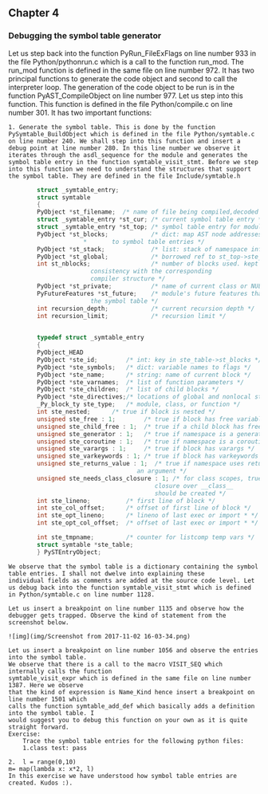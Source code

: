 ## Chapter 4

### Debugging the symbol table generator
Let us step back into the function PyRun_FileExFlags on line number 933 in the file Python/pythonrun.c which is a call to the function run_mod. The run_mod function is defined in the same file on line number 972. It has two principal functions to generate the code object and second to call the interpreter loop. The generation of the code object to be run is in the function PyAST_CompileObject on line number 977. Let us step into this function. This function is defined in the file Python/compile.c on line number 301. It has two important functions:

	1. Generate the symbol table. This is done by the function PySymtable_BuildObject which is defined in the file Python/symtable.c on line number 240. We shall step into this function and insert a debug point at line number 280. In this line number we observe it iterates through the asdl_sequence for the module and generates the symbol table entry in the function symtable_visit_stmt. Before we step into this function we need to understand the structures that support the symbol table. They are defined in the file Include/symtable.h
    
```c 
		struct _symtable_entry;
		struct symtable 
		{
		PyObject *st_filename;  /* name of file being compiled,decoded  from the filesystem encoding */
		struct _symtable_entry *st_cur; /* current symbol table entry */
		struct _symtable_entry *st_top; /* symbol table entry for module */
		PyObject *st_blocks;            /* dict: map AST node addresses
					 *       to symbol table entries */
		PyObject *st_stack;             /* list: stack of namespace info */
		PyObject *st_global;            /* borrowed ref to st_top->ste_symbols */
		int st_nblocks;                 /* number of blocks used. kept for
					   consistency with the corresponding
					   compiler structure */
		PyObject *st_private;           /* name of current class or NULL */
		PyFutureFeatures *st_future;    /* module's future features that affect
					   the symbol table */
		int recursion_depth;            /* current recursion depth */
		int recursion_limit;            /* recursion limit */
		    

		typedef struct _symtable_entry 
		{
		PyObject_HEAD
		PyObject *ste_id;        /* int: key in ste_table->st_blocks */
		PyObject *ste_symbols;   /* dict: variable names to flags */
		PyObject *ste_name;      /* string: name of current block */
		PyObject *ste_varnames;  /* list of function parameters */
		PyObject *ste_children;  /* list of child blocks */
		PyObject *ste_directives;/* locations of global and nonlocal statements */
		_Py_block_ty ste_type;   /* module, class, or function */
		int ste_nested;      /* true if block is nested */
		unsigned ste_free : 1;        /* true if block has free variables */
		unsigned ste_child_free : 1;  /* true if a child block has free vars, including free refs to globals */
		unsigned ste_generator : 1;   /* true if namespace is a generator */
		unsigned ste_coroutine : 1;   /* true if namespace is a coroutine */
		unsigned ste_varargs : 1;     /* true if block has varargs */
		unsigned ste_varkeywords : 1; /* true if block has varkeywords */
		unsigned ste_returns_value : 1;  /* true if namespace uses return with
				                    an argument */
		unsigned ste_needs_class_closure : 1; /* for class scopes, true if a
				                         closure over __class__
				                         should be created */
		int ste_lineno;          /* first line of block */
		int ste_col_offset;      /* offset of first line of block */
		int ste_opt_lineno;      /* lineno of last exec or import * */
		int ste_opt_col_offset;  /* offset of last exec or import * */

		int ste_tmpname;         /* counter for listcomp temp vars */
		struct symtable *ste_table;
		} PySTEntryObject; 
```

	We observe that the symbol table is a dictionary containing the symbol table entries. I shall not dwelve into explaining these 		 individual fields as comments are added at the source code level. Let us debug back into the function symtable_visit_stmt which is defined in Python/symtable.c on line number 1128.

	Let us insert a breakpoint on line number 1135 and observe how the debugger gets trapped. Observe the kind of statement from the screenshot below.
    
    ![img](img/Screenshot from 2017-11-02 16-03-34.png)
    
	Let us insert a breakpoint on line number 1056 and observe the entries into the symbol table.
	We observe that there is a call to the macro VISIT_SEQ which internally calls the function
	symtable_visit_expr which is defined in the same file on line number 1387. Here we observe
	that the kind of expression is Name_Kind hence insert a breakpoint on line number 1501 which
	calls the function symtable_add_def which basically adds a definition into the symbol table. I
	would suggest you to debug this function on your own as it is quite straight forward.
	Exercise:
		Trace the symbol table entries for the following python files:
		1.class test: pass

	2.  l = range(0,10)
	m= map(lambda x: x*2, l)
	In this exercise we have understood how symbol table entries are created. Kudos :).






